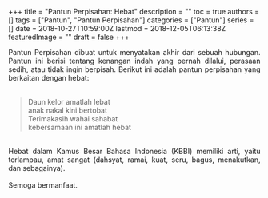 +++
title = "Pantun Perpisahan: Hebat"
description = ""
toc = true
authors = []
tags = ["Pantun", "Pantun Perpisahan"]
categories = ["Pantun"]
series = []
date = 2018-10-27T10:59:00Z
lastmod = 2018-12-05T06:13:38Z
featuredImage = ""
draft = false
+++

<div style="text-align: justify;">Pantun Perpisahan dibuat untuk menyatakan akhir dari sebuah hubungan. Pantun ini berisi tentang kenangan indah yang pernah dilalui, perasaan sedih, atau tidak ingin berpisah. Berikut ini adalah pantun perpisahan yang berkaitan dengan hebat:<br /><br />
<blockquote class="tr_bq">Daun kelor amatlah lebat<br />anak nakal kini bertobat<br />Terimakasih wahai sahabat<br />kebersamaan ini amatlah hebat</blockquote><br />
Hebat dalam Kamus Besar Bahasa Indonesia (KBBI) memiliki arti, yaitu terlampau, amat sangat (dahsyat, ramai, kuat, seru, bagus, menakutkan, dan sebagainya).<br /><br />
Semoga bermanfaat.</div>
